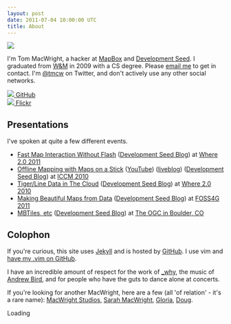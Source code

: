 ```yaml
---
layout: post
date: 2011-07-04 10:00:00 UTC
title: About
---
```


<div class='shutter-300'>
  <img src='http://farm4.static.flickr.com/3438/3351376251_17a831c250_z.jpg' />
</div>

<p itemscope itemtype="http://schema.org/Person">
I'm <span itemprop='name'>Tom MacWright</span>, a <span itemprop='jobTitle'>hacker</span> at <a itemprop='worksFor' href='http://mapbox.com/'>MapBox</a> and <a itemprop='worksFor' href='http://developmentseed.org/'>Development Seed</a>. I graduated from <a href='http://wm.edu/' itemtype='alumniOf'>W&M</a> in 2009 with a CS degree. Please <a itemtype='email' href='mailto:tom@macwright.org'>email me</a> to get in contact. I'm <a itemtype='contactPoint' href='http://twitter.com/tmcw'>@tmcw</a> on Twitter, and don't actively use any other social networks.
</p>

<div class='image-cube'>
  <div>
  <a href='http://github.com/tmcw/'>
  <img src='http://farm7.static.flickr.com/6138/5954373327_735d1c43e4_o.jpg' />
    <span>GitHub</span>
  </a>
  </div>
  <div>
  <a href='http://flickr.com/photos/tmcw'>
  <img src='http://farm7.static.flickr.com/6007/5954369487_416645a2d2_o.jpg' />
    <span>Flickr</span>
  </a>
  </div>
</div>

## Presentations

I've spoken at quite a few different events.

* [Fast Map Interaction Without Flash](http://www.archive.org/details/Where2.0FastMapInteractionWithoutFlash) ([Development Seed Blog](http://developmentseed.org/blog/2010/oct/26/where-20-proposed-sessions-open-source-tools-fast-custom-maps-online-and)) at [Where 2.0 2011](http://where2conf.com/where2011)
* [Offline Mapping with Maps on a Stick](http://www.archive.org/details/OfflineMappingWithMapsOnAStick) ([YouTube](http://www.youtube.com/watch?v=jfREVxIswCU)) ([liveblog](http://jilliancyork.com/2010/10/01/ignite-talk-tom-macwright/)) ([Development Seed Blog](http://developmentseed.org/blog/2009/oct/16/crisis-mapping-conference-talking-drupal-managing-news-and-sms-data-collection)) at [ICCM 2010](http://crisismappers.net/)
* [Tiger/Line Data in The Cloud](http://www.archive.org/details/TigerlineDataInAmazonsCloud) ([Development Seed Blog](http://developmentseed.org/blog/2009/may/19/hosting-tiger-us-census-data-amazons-cloud)) at [Where 2.0 2010](http://where2conf.com/2010)
* [Making Beautiful Maps from Data](http://macwright.org/presentations/foss4g/1.html) ([Development Seed Blog](http://developmentseed.org/blog/2011/09/14/presenting-fast-beautiful-maps-foss4g/)) at [FOSS4G 2011](http://2011.foss4g.org/)
* [MBTiles, etc](http://www.archive.org/details/MbtilesStandardsAtTheOgc) ([Development Seed Blog](http://developmentseed.org/blog/2011/09/20/advancing-fast-open-mapping-standards/)) at [The OGC in Boulder, CO](http://www.opengeospatial.org/event/1109tc)

## Colophon

If you're curious, this site uses [Jekyll](http://jekyllrb.com) and is hosted by [GitHub](http://github.com). I use vim and [have my .vim on GitHub](https://github.com/tmcw/.vim).

I have an incredible amount of respect for the work of [_why](http://viewsourcecode.org/why/), the music of [Andrew Bird](http://andrewbird.net), and for people who have the guts to dance alone at concerts.

If you're looking for another MacWright, here are a few (all 'of relation' - it's a rare name): [MacWright Studios](http://macwright.com/), [Sarah MacWright](http://sarahmacwright.com), [Gloria](http://orthostatictremor.org), [Doug](http://www.highlandercapital.com/).

<div id="cse" style="width: 100%;">Loading</div>
<script src="http://www.google.com/jsapi" type="text/javascript"></script>
<script type="text/javascript">
  google.load('search', '1', {language : 'en', style : google.loader.themes.MINIMALIST});
  google.setOnLoadCallback(function() {
    var customSearchControl = new google.search.CustomSearchControl('013300548148778840370:msob-nrhszy');
    customSearchControl.setResultSetSize(google.search.Search.FILTERED_CSE_RESULTSET);
    customSearchControl.draw('cse');
  }, true);
</script>
